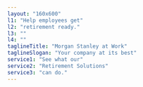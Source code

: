 ```yaml
---
layout: "160x600"
l1: "Help employees get"
l2: "retirement ready."
l3: ""
l4: ""
taglineTitle: "Morgan Stanley at Work"
taglineSlogan: "Your company at its best"
service1: "See what our"
service2: "Retirement Solutions"
service3: "can do."
---
```

